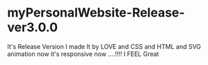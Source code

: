 # myPersonalWebsite-Release-ver3.0.0
It's Release Version I made It by LOVE and CSS and HTML and SVG animation now it's responsive now ....!!!!
I FEEL Great
